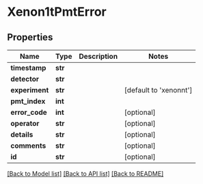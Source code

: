 # Xenon1tPmtError

## Properties
Name | Type | Description | Notes
------------ | ------------- | ------------- | -------------
**timestamp** | **str** |  | 
**detector** | **str** |  | 
**experiment** | **str** |  | [default to 'xenonnt']
**pmt_index** | **int** |  | 
**error_code** | **int** |  | [optional] 
**operator** | **str** |  | [optional] 
**details** | **str** |  | [optional] 
**comments** | **str** |  | [optional] 
**id** | **str** |  | [optional] 

[[Back to Model list]](../README.md#documentation-for-models) [[Back to API list]](../README.md#documentation-for-api-endpoints) [[Back to README]](../README.md)



